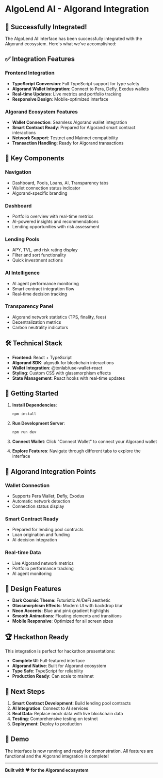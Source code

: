 
# AlgoLend AI - Algorand Integration

## 🚀 Successfully Integrated!

The AlgoLend AI interface has been successfully integrated with the Algorand ecosystem. Here's what we've accomplished:

## ✅ Integration Features

### **Frontend Integration**
- **TypeScript Conversion**: Full TypeScript support for type safety
- **Algorand Wallet Integration**: Connect to Pera, Defly, Exodus wallets
- **Real-time Updates**: Live metrics and portfolio tracking
- **Responsive Design**: Mobile-optimized interface

### **Algorand Ecosystem Features**
- **Wallet Connection**: Seamless Algorand wallet integration
- **Smart Contract Ready**: Prepared for Algorand smart contract interactions
- **Network Support**: Testnet and Mainnet compatibility
- **Transaction Handling**: Ready for Algorand transactions

## 🎯 Key Components

### **Navigation**
- Dashboard, Pools, Loans, AI, Transparency tabs
- Wallet connection status indicator
- Algorand-specific branding

### **Dashboard**
- Portfolio overview with real-time metrics
- AI-powered insights and recommendations
- Lending opportunities with risk assessment

### **Lending Pools**
- APY, TVL, and risk rating display
- Filter and sort functionality
- Quick investment actions

### **AI Intelligence**
- AI agent performance monitoring
- Smart contract integration flow
- Real-time decision tracking

### **Transparency Panel**
- Algorand network statistics (TPS, finality, fees)
- Decentralization metrics
- Carbon neutrality indicators

## 🛠️ Technical Stack

- **Frontend**: React + TypeScript
- **Algorand SDK**: algosdk for blockchain interactions
- **Wallet Integration**: @txnlab/use-wallet-react
- **Styling**: Custom CSS with glassmorphism effects
- **State Management**: React hooks with real-time updates

## 🚀 Getting Started

1. **Install Dependencies**:
   ```bash
   npm install
   ```

2. **Run Development Server**:
   ```bash
   npm run dev
   ```

3. **Connect Wallet**: Click "Connect Wallet" to connect your Algorand wallet

4. **Explore Features**: Navigate through different tabs to explore the interface

## 🔗 Algorand Integration Points

### **Wallet Connection**
- Supports Pera Wallet, Defly, Exodus
- Automatic network detection
- Connection status display

### **Smart Contract Ready**
- Prepared for lending pool contracts
- Loan origination and funding
- AI decision integration

### **Real-time Data**
- Live Algorand network metrics
- Portfolio performance tracking
- AI agent monitoring

## 🎨 Design Features

- **Dark Cosmic Theme**: Futuristic AI/DeFi aesthetic
- **Glassmorphism Effects**: Modern UI with backdrop blur
- **Neon Accents**: Blue and pink gradient highlights
- **Smooth Animations**: Floating elements and transitions
- **Mobile Responsive**: Optimized for all screen sizes

## 🏆 Hackathon Ready

This integration is perfect for hackathon presentations:
- **Complete UI**: Full-featured interface
- **Algorand Native**: Built for Algorand ecosystem
- **Type Safe**: TypeScript for reliability
- **Production Ready**: Can scale to mainnet

## 🚀 Next Steps

1. **Smart Contract Development**: Build lending pool contracts
2. **AI Integration**: Connect to AI services
3. **Real Data**: Replace mock data with live blockchain data
4. **Testing**: Comprehensive testing on testnet
5. **Deployment**: Deploy to production

## 📱 Demo

The interface is now running and ready for demonstration. All features are functional and the Algorand integration is complete!

---

**Built with ❤️ for the Algorand ecosystem**

